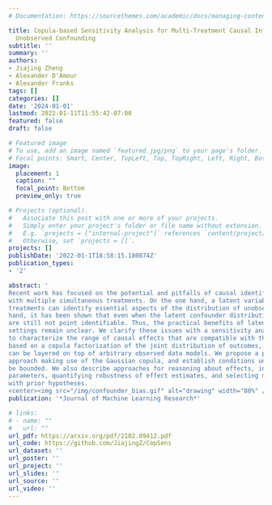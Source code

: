 ```yaml
---
# Documentation: https://sourcethemes.com/academic/docs/managing-content/

title: Copula-based Sensitivity Analysis for Multi-Treatment Causal Inference with
  Unobserved Confounding
subtitle: ''
summary: ''
authors:
- Jiajing Zheng
- Alexander D'Amour
- Alexander Franks
tags: []
categories: []
date: '2024-01-01'
lastmod: 2022-01-11T11:55:42-07:00
featured: false
draft: false

# Featured image
# To use, add an image named `featured.jpg/png` to your page's folder.
# Focal points: Smart, Center, TopLeft, Top, TopRight, Left, Right, BottomLeft, Bottom, BottomRight.
image:
  placement: 1
  caption: ""
  focal_point: Bottom
  preview_only: true

# Projects (optional).
#   Associate this post with one or more of your projects.
#   Simply enter your project's folder or file name without extension.
#   E.g. `projects = ["internal-project"]` references `content/project/deep-learning/index.md`.
#   Otherwise, set `projects = []`.
projects: []
publishDate: '2022-01-1T18:58:15.180874Z'
publication_types:
- '2'

abstract: '
Recent work has focused on the potential and pitfalls of causal identification in observational studies
with multiple simultaneous treatments. On the one hand, a latent variable model fit to the observed
treatments can identify essential aspects of the distribution of unobserved confounders. On the other
hand, it has been shown that even when the latent confounder distribution is known exactly, causal effects
are still not point identifiable. Thus, the practical benefits of latent variable modeling in multi-treatment
settings remain unclear. We clarify these issues with a sensitivity analysis method that can be used
to characterize the range of causal effects that are compatible with the observed data. Our method is
based on a copula factorization of the joint distribution of outcomes, treatments, and confounders, and
can be layered on top of arbitrary observed data models. We propose a practical implementation of this
approach making use of the Gaussian copula, and establish conditions under which causal effects can
be bounded. We also describe approaches for reasoning about effects, including calibrating sensitivity
parameters, quantifying robustness of effect estimates, and selecting models which are most consistent
with prior hypotheses.
<center><img src="/img/confounder_bias.gif" alt="drawing" width="80%" /></center>' 
publication: '*Journal of Machine Learning Research*'

# links:
# - name: ""
#   url: ""
url_pdf: https://arxiv.org/pdf/2102.09412.pdf
url_code: https://github.com/JiajingZ/CopSens
url_dataset: ''
url_poster: ''
url_project: ''
url_slides: ''
url_source: ''
url_video: ''
---
```

